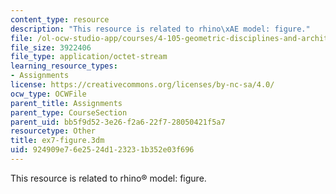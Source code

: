 ```yaml
---
content_type: resource
description: "This resource is related to rhino\xAE model: figure."
file: /ol-ocw-studio-app/courses/4-105-geometric-disciplines-and-architecture-skills-reciprocal-methodologies-fall-2012/924909e76e2524d123231b352e03f696_ex7-figure.3dm
file_size: 3922406
file_type: application/octet-stream
learning_resource_types:
- Assignments
license: https://creativecommons.org/licenses/by-nc-sa/4.0/
ocw_type: OCWFile
parent_title: Assignments
parent_type: CourseSection
parent_uid: bb5f9d52-3e26-f2a6-22f7-28050421f5a7
resourcetype: Other
title: ex7-figure.3dm
uid: 924909e7-6e25-24d1-2323-1b352e03f696
---
```

This resource is related to rhino® model: figure.